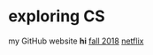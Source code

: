 # exploring CS
my GitHub website
<b>hi</b>
<u>fall 2018</u>
<a href="https://www.netflix.com">netflix</a>

